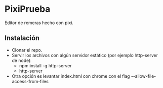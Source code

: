 # PixiPrueba

Editor de remeras hecho con pixi.

## Instalación

- Clonar el repo.
- Servir los archivos con algún servidor estático (por ejemplo http-server de node):
  - npm install -g http-server
  - http-server
- Otra opción es levantar index.html con chrome con el flag --allow-file-access-from-files
